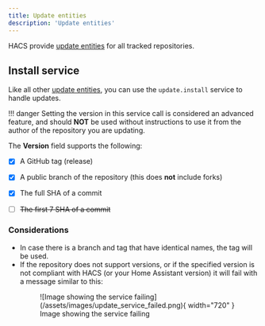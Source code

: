 ```yaml
---
title: Update entities
description: 'Update entities'
---
```

HACS provide [update entities](https://www.home-assistant.io/integrations/update/) for all tracked repositories.

## Install service

Like all other [update entities](https://www.home-assistant.io/integrations/update/), you can use the `update.install` service to handle updates.

!!! danger
    Setting the version in this service call is considered an advanced feature, and should **NOT** be used without instructions to use it from the author of the repository you are updating.

The **Version** field supports the following:

- [x] A GitHub tag (release)
- [x] A public branch of the repository (this does **not** include forks)
- [x] The full SHA of a commit
- [ ] ~~The first 7 SHA of a commit~~


### Considerations

- In case there is a branch and tag that have identical names, the tag will be used.
- If the repository does not support versions, or if the specified version is not compliant with HACS (or your Home Assistant version) it will fail with a message similar to this:
    <figure markdown="span">
        ![Image showing the service failing](/assets/images/update_service_failed.png){ width="720" }
        <figcaption>Image showing the service failing</figcaption>
    </figure>
